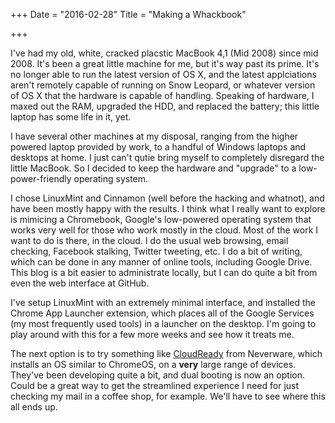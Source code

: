 +++
Date = "2016-02-28"
Title = "Making a Whackbook"

+++

I've had my old, white, cracked placstic MacBook 4,1 (Mid 2008) since mid 2008. It's been a great little machine for me, but it's way past its prime. It's no longer able to run the latest version of OS X, and the latest applciations aren't remotely capable of running on Snow Leopard, or whatever version of OS X that the hardware is capable of handling. Speaking of hardware, I maxed out the RAM, upgraded the HDD, and replaced the battery; this little laptop has some life in it, yet.

I have several other machines at my disposal, ranging from the higher powered laptop provided by work, to a handful of Windows laptops and desktops at home. I just can't qutie bring myself to completely disregard the little MacBook. So I decided to keep the hardware and "upgrade" to a low-power-friendly operating system. 

I chose LinuxMint and Cinnamon (well before the hacking and whatnot), and have been mostly happy with the results. I think what I really want to explore is mimicing a Chromebook, Google's low-powered operating system that works very well for those who work mostly in the cloud. Most of the work I want to do is there, in the cloud. I do the usual web browsing, email checking, Facebook stalking, Twitter tweeting, etc. I do a bit of writing, which can be done in any manner of online tools, including Google Drive. This blog is a bit easier to administrate locally, but I can do quite a bit from even the web interface at GitHub. 

I've setup LinuxMint with an extremely minimal interface, and installed the Chrome App Launcher extension, which places all of the Google Services (my most frequently used tools) in a launcher on the desktop. I'm going to play around with this for a few more weeks and see how it treats me. 

The next option is to try something like [CloudReady](http://www.neverware.com/products/cloudreadylicense) from Neverware, which installs an OS similar to ChromeOS, on a **very** large range of devices. They've been developing quite a bit, and dual booting is now an option. Could be a great way to get the streamlined experience I need for just checking my mail in a coffee shop, for example. We'll have to see where this all ends up.